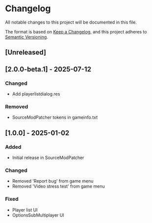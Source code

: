 # Changelog

All notable changes to this project will be documented in this file.

The format is based on [Keep a Changelog](https://keepachangelog.com/en/1.1.0/),
and this project adheres to [Semantic Versioning](https://semver.org/spec/v2.0.0.html).

## [Unreleased]

## [2.0.0-beta.1] - 2025-07-12

### Changed

- Add playerlistdialog.res

### Removed

- SourceModPatcher tokens in gameinfo.txt

## [1.0.0] - 2025-01-02

### Added

- Initial release in SourceModPatcher

### Changed

- Removed 'Report bug' from game menu
- Removed 'Video stress test' from game menu

### Fixed

- Player list UI
- OptionsSubMultiplayer UI
